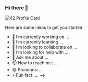 ### Hi there 👋

![42 Profile Card](https://1337-readme.vercel.app/api/profile?cursus=42cursus&dark=true&leet_logo=hide&login=bmerchin)

Here are some ideas to get you started:

- 🔭 I’m currently working on ...
- 🌱 I’m currently learning ...
- 👯 I’m looking to collaborate on ...
- 🤔 I’m looking for help with ...
- 💬 Ask me about ...
- 📫 How to reach me: ...
- 😄 Pronouns: ...
- ⚡ Fun fact: ...
-->
